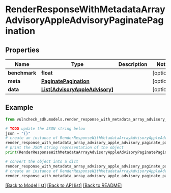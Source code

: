 # RenderResponseWithMetadataArrayAdvisoryAppleAdvisoryPaginatePagination


## Properties

Name | Type | Description | Notes
------------ | ------------- | ------------- | -------------
**benchmark** | **float** |  | [optional] 
**meta** | [**PaginatePagination**](PaginatePagination.md) |  | [optional] 
**data** | [**List[AdvisoryAppleAdvisory]**](AdvisoryAppleAdvisory.md) |  | [optional] 

## Example

```python
from vulncheck_sdk.models.render_response_with_metadata_array_advisory_apple_advisory_paginate_pagination import RenderResponseWithMetadataArrayAdvisoryAppleAdvisoryPaginatePagination

# TODO update the JSON string below
json = "{}"
# create an instance of RenderResponseWithMetadataArrayAdvisoryAppleAdvisoryPaginatePagination from a JSON string
render_response_with_metadata_array_advisory_apple_advisory_paginate_pagination_instance = RenderResponseWithMetadataArrayAdvisoryAppleAdvisoryPaginatePagination.from_json(json)
# print the JSON string representation of the object
print(RenderResponseWithMetadataArrayAdvisoryAppleAdvisoryPaginatePagination.to_json())

# convert the object into a dict
render_response_with_metadata_array_advisory_apple_advisory_paginate_pagination_dict = render_response_with_metadata_array_advisory_apple_advisory_paginate_pagination_instance.to_dict()
# create an instance of RenderResponseWithMetadataArrayAdvisoryAppleAdvisoryPaginatePagination from a dict
render_response_with_metadata_array_advisory_apple_advisory_paginate_pagination_from_dict = RenderResponseWithMetadataArrayAdvisoryAppleAdvisoryPaginatePagination.from_dict(render_response_with_metadata_array_advisory_apple_advisory_paginate_pagination_dict)
```
[[Back to Model list]](../README.md#documentation-for-models) [[Back to API list]](../README.md#documentation-for-api-endpoints) [[Back to README]](../README.md)


